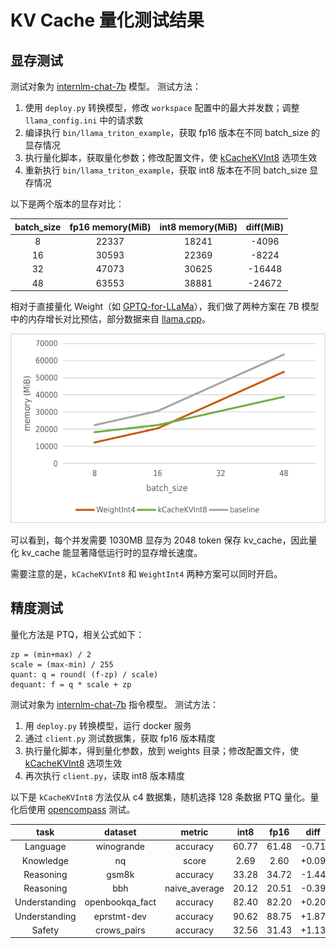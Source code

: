 # KV Cache 量化测试结果

## 显存测试

测试对象为 [internlm-chat-7b](https://huggingface.co/internlm/internlm-chat-7b) 模型。
测试方法：

1. 使用 `deploy.py` 转换模型，修改 `workspace` 配置中的最大并发数；调整 `llama_config.ini` 中的请求数
2. 编译执行 `bin/llama_triton_example`，获取 fp16 版本在不同 batch_size 的显存情况
3. 执行量化脚本，获取量化参数；修改配置文件，使 [kCacheKVInt8](../../src/turbomind/models/llama/llama_utils.h) 选项生效
4. 重新执行 `bin/llama_triton_example`，获取 int8 版本在不同 batch_size 显存情况

以下是两个版本的显存对比：

| batch_size | fp16 memory(MiB) | int8 memory(MiB) | diff(MiB) |
| :--------: | :--------------: | :--------------: | :-------: |
|     8      |      22337       |      18241       |   -4096   |
|     16     |      30593       |      22369       |   -8224   |
|     32     |      47073       |      30625       |  -16448   |
|     48     |      63553       |      38881       |  -24672   |

相对于直接量化 Weight（如 [GPTQ-for-LLaMa](https://github.com/qwopqwop200/GPTQ-for-LLaMa/)），我们做了两种方案在 7B 模型中的内存增长对比预估，部分数据来自 [llama.cpp](https://github.com/ggerganov/llama.cpp)。

![](../../resources/batch_memory.png)

可以看到，每个并发需要 1030MB 显存为 2048 token 保存 kv_cache，因此量化 kv_cache 能显著降低运行时的显存增长速度。

需要注意的是，`kCacheKVInt8` 和 `WeightInt4` 两种方案可以同时开启。

## 精度测试

量化方法是 PTQ，相关公式如下：

```
zp = (min+max) / 2
scale = (max-min) / 255
quant: q = round( (f-zp) / scale)
dequant: f = q * scale + zp
```

测试对象为 [internlm-chat-7b](https://huggingface.co/internlm/internlm-chat-7b) 指令模型。
测试方法：

1. 用 `deploy.py` 转换模型，运行 docker 服务
2. 通过 `client.py` 测试数据集，获取 fp16 版本精度
3. 执行量化脚本，得到量化参数，放到 weights 目录；修改配置文件，使 [kCacheKVInt8](../../src/turbomind/models/llama/llama_utils.h) 选项生效
4. 再次执行 `client.py`，读取 int8 版本精度

以下是 `kCacheKVInt8` 方法仅从 c4 数据集，随机选择 128 条数据 PTQ 量化。量化后使用 [opencompass](https://github.com/InternLM/opencompass) 测试。

|     task      |     dataset     |    metric     | int8  | fp16  | diff  |
| :-----------: | :-------------: | :-----------: | :---: | :---: | :---: |
|   Language    |   winogrande    |   accuracy    | 60.77 | 61.48 | -0.71 |
|   Knowledge   |       nq        |     score     | 2.69  | 2.60  | +0.09 |
|   Reasoning   |      gsm8k      |   accuracy    | 33.28 | 34.72 | -1.44 |
|   Reasoning   |       bbh       | naive_average | 20.12 | 20.51 | -0.39 |
| Understanding | openbookqa_fact |   accuracy    | 82.40 | 82.20 | +0.20 |
| Understanding |   eprstmt-dev   |   accuracy    | 90.62 | 88.75 | +1.87 |
|    Safety     |   crows_pairs   |   accuracy    | 32.56 | 31.43 | +1.13 |
